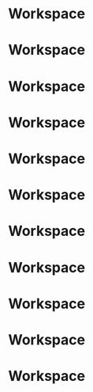 # Workspace

# Workspace

# Workspace

# Workspace

# Workspace

# Workspace

# Workspace

# Workspace

# Workspace

# Workspace

# Workspace
